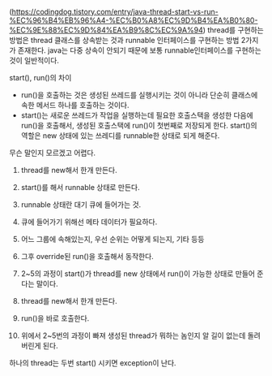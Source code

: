(https://codingdog.tistory.com/entry/java-thread-start-vs-run-%EC%96%B4%EB%96%A4-%EC%B0%A8%EC%9D%B4%EA%B0%80-%EC%9E%88%EC%9D%84%EA%B9%8C%EC%9A%94)
thread를 구현하는 방법은 thread 클래스를 상속받는 것과
runnable 인터페이스를 구현하는 방법 2가지가 존재한다.
java는 다중 상속이 안되기 때문에 보통 runnable인터페이스를 구현하는것이 일반적이다.

start(), run()의 차이
- run()을 호출하는 것은 생성된 쓰레드를 실행시키는 것이 아니라 
단순히 클래스에 속한 메서드 하나를 호출하는 것이다.
- start()는 새로운 쓰레드가 작업을 실행하는데 필요한 호출스택을 생성한 다음에
run()을 호출해서, 생성된 호출스택에 run()이 첫번째로 저장되게 한다.
start()의 역할은 new 상태에 있는 쓰레디를 runnable한 상태로 되게 해준다.

무슨 말인지 모르겠고 어렵다.
1. thread를 new해서 한개 만든다.
2. start()를 해서 runnable 상태로 만든다.
3. runnable 상태란 대기 큐에 들어가는 것.
4. 큐에 들어가기 위해선 메타 데이터가 필요하다.
5. 어느 그룹에 속해있는지, 우선 순위는 어떻게 되는지, 기타 등등
6. 그후 override된 run()을 호출해서 동작한다.
7. 2~5의 과정이 start()가 thread를 new 상태에서 run()이 가능한 상태로 만들어 준다는 말이다.


1. thread를 new해서 한개 만든다.
2. run()을 바로 호출한다.
3. 위에서 2~5번의 과정이 빠져 생성된 thread가 뭐하는 놈인지 알 길이 없는데 돌려버린게 된다.

하나의 thread는 두번 start() 시키면 exception이 난다.
